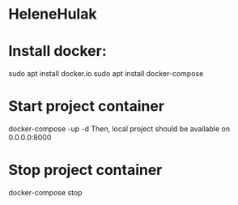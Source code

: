 # HeleneHulak

# Install docker:
sudo apt install docker.io
sudo apt install docker-compose

# Start project container

docker-compose -up -d
Then, local project should be available on 0.0.0.0:8000

# Stop project container

docker-compose stop